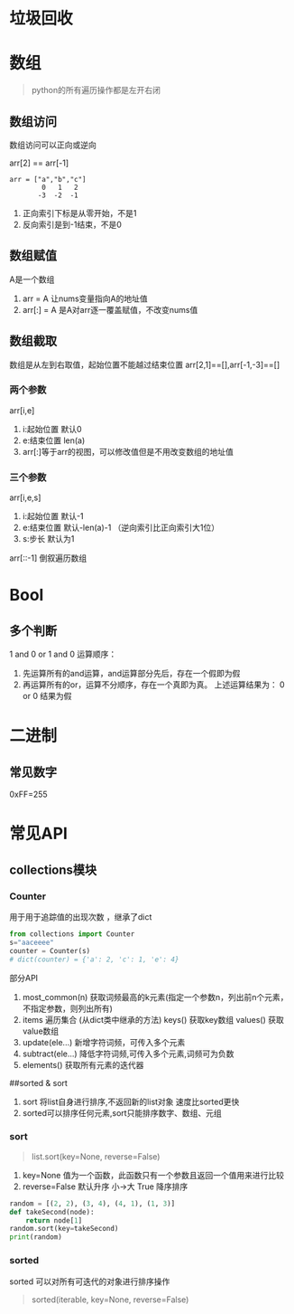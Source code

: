 # 垃圾回收

# 数组
> python的所有遍历操作都是左开右闭
## 数组访问
数组访问可以正向或逆向

arr[2] == arr[-1]
```
arr = ["a","b","c"]
        0   1   2
       -3  -2  -1
```
1. 正向索引下标是从零开始，不是1
2. 反向索引是到-1结束，不是0

## 数组赋值
A是一个数组
1. arr = A 让nums变量指向A的地址值
2. arr[:] = A 是A对arr逐一覆盖赋值，不改变nums值

## 数组截取
数组是从左到右取值，起始位置不能越过结束位置
    arr[2,1]==[],arr[-1,-3]==[]
### 两个参数
arr[i,e]
1. i:起始位置 默认0
2. e:结束位置 len(a)
3. arr[:]等于arr的视图，可以修改值但是不用改变数组的地址值
### 三个参数
arr[i,e,s]

1. i:起始位置 默认-1
2. e:结束位置 默认-len(a)-1 （逆向索引比正向索引大1位）
3. s:步长 默认为1

arr[::-1] 倒叙遍历数组

# Bool
## 多个判断
1 and 0 or 1 and 0
运算顺序：
1. 先运算所有的and运算，and运算部分先后，存在一个假即为假
2. 再运算所有的or，运算不分顺序，存在一个真即为真。
上述运算结果为：
0 or 0 结果为假


# 二进制
## 常见数字
0xFF=255

# 常见API
## collections模块
### Counter
用于用于追踪值的出现次数 ，继承了dict
```python
from collections import Counter
s="aaceeee"
counter = Counter(s)
# dict(counter) = {'a': 2, 'c': 1, 'e': 4}
```
部分API
1. most_common(n) 获取词频最高的k元素(指定一个参数n，列出前n个元素，不指定参数，则列出所有)
2. items 遍历集合 (从dict类中继承的方法) keys() 获取key数组 values() 获取value数组
3. update(ele...) 新增字符词频，可传入多个元素
4. subtract(ele...) 降低字符词频,可传入多个元素,词频可为负数
5. elements() 获取所有元素的迭代器

##sorted & sort
1. sort 将list自身进行排序,不返回新的list对象 速度比sorted更快
2. sorted可以排序任何元素,sort只能排序数字、数组、元组

### sort
> list.sort(key=None, reverse=False)
1. key=None 值为一个函数，此函数只有一个参数且返回一个值用来进行比较
2. reverse=False 默认升序 小->大 True 降序排序
```python
random = [(2, 2), (3, 4), (4, 1), (1, 3)]
def takeSecond(node):
    return node[1]
random.sort(key=takeSecond)
print(random)
```

### sorted
sorted 可以对所有可迭代的对象进行排序操作
>sorted(iterable, key=None, reverse=False)  
```python

```


